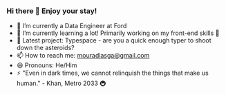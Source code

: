 ### Hi there 👋 Enjoy your stay!

<!--
**MCXpak/mcxpak** is a ✨ _special_ ✨ repository because its `README.md` (this file) appears on your GitHub profile.
-->
- 🧮 I’m currently a Data Engineer at Ford
- 🌱 I’m currently learning a lot! Primarily working on my front-end skills 🌄
- 👯 Latest project: Typespace - are you a quick enough typer to shoot down the asteroids?
- 📫 How to reach me: mouradlasga@gmail.com
- 😄 Pronouns: He/Him
- ⚡ "Even in dark times, we cannot relinquish the things that make us human." - Khan, Metro 2033 🚇


